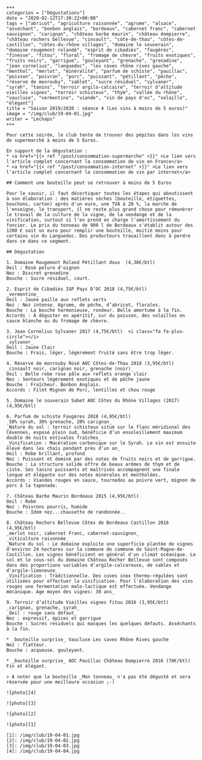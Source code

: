     +++
    categories = ["Dégustations"]
    date = "2020-02-12T17:30:22+00:00"
    tags = ["abricot", "agriculture raisonnée", "agrume", "alsace", "asséchant", "bonbon anglais", "bordeaux", "cabernet franc", "cabernet sauvignon", "carignan", "château barbe maurin", "château dompierre", "château rochers bellevue", "cinsault", "côte-de-thau", "côtes-de-castillon", "côtes-du-rhône villages", "domaine le souverain", "domaine rougemont rolandé", "esprit de cibadiès", "faugères", "finesse", "fitou", "floral", "fromage de chèvre", "fruits exotiques", "fruits noirs", "garrigue", "gouleyant", "grenache", "grenadine", "jean cornelius", "languedoc", "les caves rhône rives gauche", "menthol", "merlot", "minéralité", "parfum de schiste", "pauillac", "poisson", "poivron", "porc", "puissant", "pétillant", "pêche", "réserve de monrouby", "sablet", "sucre résiduel", "sylvaner", "syrah", "tanins", "terroir argilo-calcaire", "terroir d’altitude vieilles vignes", "terroir schisteux", "thym", "vallée du rhône", "vaucluse", "vermentino", "viande", "vin de pays d'oc", "volaille", "élégant"] 
    title = "Saison 2019/2020 : séance 4 (Les vins à moins de 5 euros)"
    image = "/img/club/19-04-01.jpg"
    writer = "Lechaps"
    +++

    Pour cette soirée, le club tente de trouver des pépites dans les vins de supermarché à moins de 5 Euros.

    En support de la dégustation :  
    * <a href="{{< ref "/post/consommation-supermarche" >}}" >Le lien vers l'article complet concernant la consommation de vin en France</a>
    * <a href="{{< ref "/post/consommation-internet" >}}" >Le lien vers l'article complet concernant la consommation de vin par internet</a>

    ## Comment une bouteille peut se retrouver à moins de 5 Euros

    Pour le savoir, il faut décortiquer toutes les étapes qui aboutissent à son élaboration : des matières sèches (bouteille, étiquettes, bouchons, carton) après d'un euro, une TVA à 20 %, la marche de l'enseigne, le transport, il ne reste plus grand chose pour rémunérer le travail de la culture de la vigne, de la vendange et de la vinification, surtout si l'on prend en charge l'amortissement du foncier. Le prix du tonneau de 900 l de Bordeaux s'établit autour des 1200 € soit un euro pour remplir une bouteille, moitié moins pour certains vin du Languedoc. Des producteurs travaillent donc à perdre dans ce dans ce segment.

    ## Dégustation

    1. Domaine Rougemont Roland Pétillant doux  (4,30€/btl)  
    Oeil : Rosé pelure d'oignon  
    Nez : Discret grenadine  
    Bouche : Sucre résiduel, court.  

    2. Esprit de Cibadiès IGP Pays D’OC 2018 (4,75€/btl)  
    _vermentino_  
    Oeil : Jaune paille aux reflets verts  
    Nez : Nez intense. Agrume, de pêche, d’abricot, florales.  
    Bouche : La bouche harmonieuse, rondeur. Belle amertume à la fin.  
    Accords : À déguster en apéritif, sur du poisson, des volailles en sauce blanche ou du fromage de chèvre.  

    3. Jean Cornelius Sylvaner 2017 (4,75€/btl)  <i class="fa fa-plus-circle"></i>  
    _sylvaner_
    Oeil : Jaune Clair  
    Bouche : Frais, léger, légèrement fruité sans être trop léger.  

    4. Réserve de monrouby Rosé AOC Côtes-de-Thau 2018 (3,95€/btl)  
    _cinsault noir, carignan noir, grenache (noir)_  
    Oeil : Belle robe rose pâle aux reflets orange clair  
    Nez : Senteurs légèrement exotiques et de pêche jaune  
    Bouche : Fraîcheur. Bonbon Anglais.  
    Accords : Filet Mignon de Porc, lentilles et chou rouge  

    5. Domaine le souverain Sabet AOC Côtes du Rhône Villages (2017) (4,95€/btl)  

    6. Parfum de schiste Faugères 2018 (4,95€/btl)  
    _50% syrah, 30% grenache, 20% carignan_  
    _Nature du sol : terroir schisteux situé sur le flanc méridional des Cévennes, exposé plein sud, bénéficie d’un ensoleillement maximum doublé de nuits estivales fraîches_  
    _Vinification : Macération carbonique sur le Syrah. Le vin est ensuite élevé dans les chais pendant près d’un an_  
    Oeil : Robe brillant, profond  
    Nez : Puissant et dominé par des notes de fruits noirs et de garrigue.  
    Bouche : La structure solide offre de beaux arômes de thym et de ciste. Ses tanins puissants et maîtrisés accompagnent une finale longue et élégante sur des notes minérales et mentholées.  
    Accords : Viandes rouges en sauce, tournedos au poivre vert, mignon de porc à la tapenade.  
    
    7. Château Barbe Maurin Bordeaux 2015 (4,95€/btl)  
    Oeil : Robe  
    Nez : Poivrons pourris, humide  
    Bouche : Idem nez...chausette de randonnée..

    8. Château Rochers Bellevue Côtes de Bordeaux Castillon 2016 (4,95€/btl)  
    _merlot noir, cabernet Franc, cabernet-sauvignon_  
    _viticulture raisonnée_  
    _Nature du sol : Le domaine exploite une superficie plantée de vignes d'environ 24 hectares sur la commune de commune de Saint-Magne-de-Castillon. Les vignes bénéficient en général d'un climat océanique. Le sol et le sous-sol du domaine Château Rocher Bellevue sont composés dans des proportions variables d'argile-calcareuse, de sables et d'argile-limoneuse_  
    _Vinification : Traditionnelle. Des cuves inox thermo-régulées sont utilisées pour effectuer la vinification. Pour l'élaboration des vins rouges une fermentation malo-lactique est effectuée. Vendange mécanique. Age moyen des vignes: 30 ans_  

    9. Terroir d’altitude Vieilles vignes fitou 2016 (3,95€/btl)  
    _carignan, grenache, syrah_  
    _Oeil : rouge sans défaut_  
    Nez : expressif, épices et garrigue  
    Bouche : Sucres résiduels qui masques les quelques défauts. Asséchants à la fin.

    * _bouteille surprise_ Vaucluse Les caves Rhône Rives gauche
    Nez : flatteur.  
    Bouche : acqueuse. gouleyant.

    * _bouteille surprise_ AOC Pauillac Château Dompierre 2016 (70€/btl)  
    Fin et élégant.

    > A noter que la bouteille _Mon tonneau_ n'a pas été dégusté et sera réservée pour une meilleure occasion ;-)

    ![photo][4]

    ![photo][3]

    ![photo][2]

    ![photo][1]

    [1]: /img/club/19-04-01.jpg
    [2]: /img/club/19-04-02.jpg
    [3]: /img/club/19-04-03.jpg
    [4]: /img/club/19-04-04.jpg
